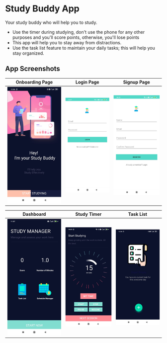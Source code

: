 # Study Buddy App

Your study buddy who will help you to study.

-   Use the timer during studying, don't use the phone for any other purposes and you'll score points, otherwise, you'll lose points
-   This app will help you to stay away from distractions.
-   Use the task list feature to maintain your daily tasks; this will help you stay organized.


## App Screenshots
Onboarding Page                            |  Login Page                         |  Signup Page
:-----------------------------------------:|:-----------------------------------:|:-------------------------:
![Onboarding page](./ss/onboardings.jpeg)  | ![Login Page](./ss/login.jpeg)     | ![Signup Page](./ss/register.jpeg)



Dashboard                           |  Study Timer                        |  Task List
:----------------------------------:|:-----------------------------------:|:-------------------------:
![Dashboard](./ss/home.jpeg)        | ![Study Timer](./ss/timer.jpeg)      | ![Task List](./ss/tasklist.jpeg)

